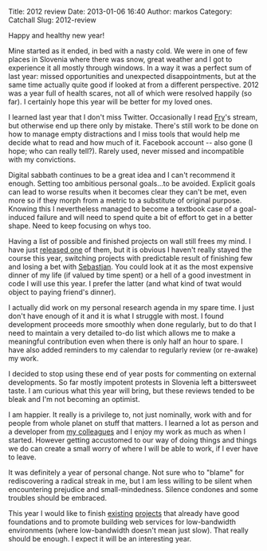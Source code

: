 Title: 2012 review
Date: 2013-01-06 16:40
Author: markos
Category: Catchall
Slug: 2012-review

Happy and healthy new year!

Mine started as it ended, in bed with a nasty cold. We were in one of
few places in Slovenia where there was snow, great weather and I got to
experience it all mostly through windows. In a way it was a perfect sum
of last year: missed opportunities and unexpected disappointments, but
at the same time actually quite good if looked at from a different
perspective. 2012 was a year full of health scares, not all of which
were resolved happily (so far). I certainly hope this year will be
better for my loved ones.

I learned last year that I don't miss Twitter. Occasionally I read
[Fry](http://twitter.com/friedcell "Marko's Twitter account")'s stream,
but otherwise end up there only by mistake. There's still work to be
done on how to manage empty distractions and I miss tools that would
help me decide what to read and how much of it. Facebook account -- also
gone (I hope; who can really tell?). Rarely used, never missed and
incompatible with my convictions.

Digital sabbath continues to be a great idea and I can't recommend it
enough. Setting too ambitious personal goals...to be avoided. Explicit
goals can lead to worse results when it becomes clear they can't be met,
even more so if they morph from a metric to a substitute of original
purpose. Knowing this I nevertheless managed to become a textbook case
of a goal-induced failure and will need to spend quite a bit of effort
to get in a better shape. Need to keep focusing on whys too.

Having a list of possible and finished projects on wall still frees my
mind. I have just [released
one](https://github.com/samastur/image-diet "Image Diet - reduce size of images")
of them, but it is obvious I haven't really stayed the course this year,
switching projects with predictable result of finishing few and losing a
bet with
[Sebastjan](https://twitter.com/trepca "Sebastjan's Twitter account").
You could look at it as the most expensive dinner of my life (if valued
by time spent) or a hell of a good investment in code I will use this
year. I prefer the latter (and what kind of twat would object to paying
friend's dinner).

I actually did work on my personal research agenda in my spare time. I
just don't have enough of it and it is what I struggle with most. I
found development proceeds more smoothly when done regularly, but to do
that I need to maintain a very detailed to-do list which allows me to
make a meaningful contribution even when there is only half an hour to
spare. I have also added reminders to my calendar to regularly review
(or re-awake) my work.

I decided to stop using these end of year posts for commenting on
external developments. So far mostly impotent protests in Slovenia left
a bittersweet taste. I am curious what this year will bring, but these
reviews tended to be bleak and I'm not becoming an optimist.

I am happier. It really is a privilege to, not just nominally, work with
and for people from whole planet on stuff that matters. I learned a lot
as person and a developer from [my
colleagues](http://www.aptivate.org/en/about/team/ "Aptivate's team page")
and I enjoy my work as much as when I started. However getting
accustomed to our way of doing things and things we do can create a
small worry of where I will be able to work, if I ever have to leave.

It was definitely a year of personal change. Not sure who to "blame" for
rediscovering a radical streak in me, but I am less willing to be silent
when encountering prejudice and small-mindedness. Silence condones and
some troubles should be embraced.

This year I would like to finish
[existing](http://www.delajozate.si/ "All you ever wanted to learn about Slovenian Parliament")
[projects](https://github.com/samastur/marela2 "Great upcoming personal photo sharing app")
that already have good foundations and to promote building web services
for low-bandwidth environments (where low-bandwidth doesn't mean just
slow). That really should be enough. I expect it will be an interesting
year.

